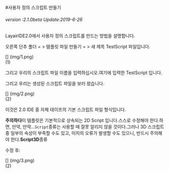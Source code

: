 #사용자 정의 스크립트 만들기

###### *version :2.1.0beta   Update:2019-6-26*

LayairIDE2.0에서 사용자 정의 스크립트를 만드는 방법을 설명합니다.

오른쪽 단추 폴더 = > 템플릿 파일 만들기 = > 새 제목 TestScript 파일입니다.

[] (img/1.png)<br>(1)

그리고 우리의 스크립트 파일 이름을 입력하십시오.여기에 입력한 TestScript 입니다.

그리고 우리는 생성된 스크립트 파일을 보러 왔습니다.

[] (img/2.png)<br>(2)

이것은 2.0 IDE 중 자체 테이프의 기본 스크립트 파일 형식입니다.

**주의하다**이 템플릿은 기본적으로 상속되는 2D Script 입니다.스스로 수정해야 한다.하면, 만약, 만약...`Script`종류는 사용할 때 잘못 알리지 않을 것이다.그러나 3D 스크립트 중 일부의 속성이 부족할 수도 있고, 미지의 오류가 발생할 수도 있으니, 반드시 주의해야 한다.**Script3D**종류



수정 후:

[] (img/3.png)<br>(2)
